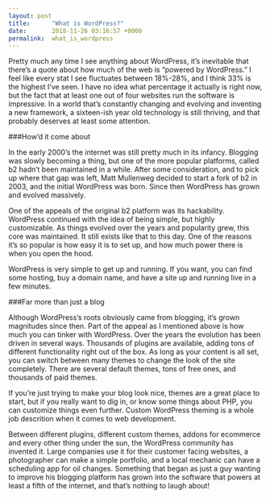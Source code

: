 ```yaml
---
layout: post
title:      "What is WordPress?"
date:       2018-11-26 03:16:57 +0000
permalink:  what_is_wordpress
---
```



Pretty much any time I see anything about WordPress, it’s inevitable that there’s a quote about how much of the web is “powered by WordPress.” I feel like every stat I see fluctuates between 18%-28%, and I think 33% is the highest I’ve seen. I have no idea what percentage it actually is right now, but the fact that at least one out of four websites run the software is impressive. In a world that’s constantly changing and evolving and inventing a new framework, a sixteen-ish year old technology is still thriving, and that probably deserves at least some attention.

###How’d it come about

In the early 2000’s the internet was still pretty much in its infancy. Blogging was slowly becoming a thing, but one of the more popular platforms, called b2 hadn’t been maintained in a while. After some consideration, and to pick up where that gap was left, Matt Mullenweg decided to start a fork of b2 in 2003, and the initial WordPress was born. Since then WordPress has grown and evolved massively.

One of the appeals of the original b2 platform was its hackability. WordPress continued with the idea of being simple, but highly customizable. As things evolved over the years and popularity grew, this core was maintained. It still exists like that to this day. One of the reasons it’s so popular is how easy it is to set up, and how much power there is when you open the hood. 

WordPress is very simple to get up and running. If you want, you can find some hosting, buy a domain name, and have a site up and running live in a few minutes.

###Far more than just a blog

Although WordPress’s roots obviously came from blogging, it’s grown magnitudes since then. Part of the appeal as I mentioned above is how much you can tinker with WordPress. Over the years the evolution has been driven in several ways. Thousands of plugins are available, adding tons of different functionality right out of the box. As long as your content is all set, you can switch between many themes to change the look of the site completely. There are several default themes, tons of free ones, and thousands of paid themes. 

If you’re just trying to make your blog look nice, themes are a great place to start, but if you really want to dig in, or know some things about PHP, you can customize things even further. Custom WordPress theming is a whole job descrition when it comes to web development. 

Between different plugins, different custom themes, addons for ecommerce and every other thing under  the sun, the WordPress community has invented it. Large companies use it for their customer facing websites, a photographer can make a simple portfolio, and a local mechanic can have a scheduling app for oil changes. Something that began as just a guy wanting to improve his blogging platform has grown into the software that powers at least a fifth of the internet, and that’s nothing to laugh about!
